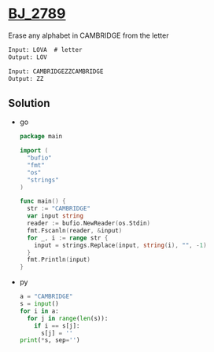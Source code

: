 # [BJ_2789](https://acmicpc.net/problem/2789)

Erase any alphabet in CAMBRIDGE from the letter

```txt
Input: LOVA  # letter
Output: LOV

Input: CAMBRIDGEZZCAMBRIDGE
Output: ZZ
```

## Solution

* go

  ```go
  package main

  import (
    "bufio"
    "fmt"
    "os"
    "strings"
  )

  func main() {
    str := "CAMBRIDGE"
    var input string
    reader := bufio.NewReader(os.Stdin)
    fmt.Fscanln(reader, &input)
    for _, i := range str {
      input = strings.Replace(input, string(i), "", -1)
    }
    fmt.Println(input)
  }
  ```

* py

  ```py
  a = "CAMBRIDGE"
  s = input()
  for i in a:
    for j in range(len(s)):
      if i == s[j]:
        s[j] = ''
  print(*s, sep='')
  ```
